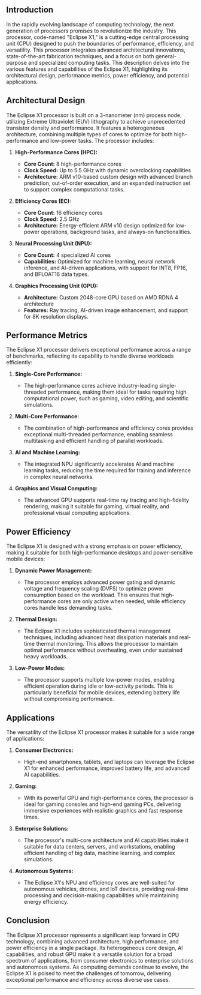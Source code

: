 ## Introduction

In the rapidly evolving landscape of computing technology, the next generation of processors promises to revolutionize the industry. This processor, code-named "Eclipse X1," is a cutting-edge central processing unit (CPU) designed to push the boundaries of performance, efficiency, and versatility. This processor integrates advanced architectural innovations, state-of-the-art fabrication techniques, and a focus on both general-purpose and specialized computing tasks. This description delves into the various features and capabilities of the Eclipse X1, highlighting its architectural design, performance metrics, power efficiency, and potential applications.

## Architectural Design

The Eclipse X1 processor is built on a 3-nanometer (nm) process node, utilizing Extreme Ultraviolet (EUV) lithography to achieve unprecedented transistor density and performance. It features a heterogeneous architecture, combining multiple types of cores to optimize for both high-performance and low-power tasks. The processor includes:

1. **High-Performance Cores (HPC):** 
   - **Core Count:** 8 high-performance cores
   - **Clock Speed:** Up to 5.5 GHz with dynamic overclocking capabilities
   - **Architecture:** ARM v10-based custom design with advanced branch prediction, out-of-order execution, and an expanded instruction set to support complex computational tasks.

2. **Efficiency Cores (EC):**
   - **Core Count:** 16 efficiency cores
   - **Clock Speed:** 2.5 GHz
   - **Architecture:** Energy-efficient ARM v10 design optimized for low-power operations, background tasks, and always-on functionalities.

3. **Neural Processing Unit (NPU):**
   - **Core Count:** 4 specialized AI cores
   - **Capabilities:** Optimized for machine learning, neural network inference, and AI-driven applications, with support for INT8, FP16, and BFLOAT16 data types.

4. **Graphics Processing Unit (GPU):**
   - **Architecture:** Custom 2048-core GPU based on AMD RDNA 4 architecture
   - **Features:** Ray tracing, AI-driven image enhancement, and support for 8K resolution displays.

## Performance Metrics

The Eclipse X1 processor delivers exceptional performance across a range of benchmarks, reflecting its capability to handle diverse workloads efficiently:

1. **Single-Core Performance:**
   - The high-performance cores achieve industry-leading single-threaded performance, making them ideal for tasks requiring high computational power, such as gaming, video editing, and scientific simulations.

2. **Multi-Core Performance:**
   - The combination of high-performance and efficiency cores provides exceptional multi-threaded performance, enabling seamless multitasking and efficient handling of parallel workloads.

3. **AI and Machine Learning:**
   - The integrated NPU significantly accelerates AI and machine learning tasks, reducing the time required for training and inference in complex neural networks.

4. **Graphics and Visual Computing:**
   - The advanced GPU supports real-time ray tracing and high-fidelity rendering, making it suitable for gaming, virtual reality, and professional visual computing applications.

## Power Efficiency

The Eclipse X1 is designed with a strong emphasis on power efficiency, making it suitable for both high-performance desktops and power-sensitive mobile devices:

1. **Dynamic Power Management:**
   - The processor employs advanced power gating and dynamic voltage and frequency scaling (DVFS) to optimize power consumption based on the workload. This ensures that high-performance cores are only active when needed, while efficiency cores handle less demanding tasks.

2. **Thermal Design:**
   - The Eclipse X1 includes sophisticated thermal management techniques, including advanced heat dissipation materials and real-time thermal monitoring. This allows the processor to maintain optimal performance without overheating, even under sustained heavy workloads.

3. **Low-Power Modes:**
   - The processor supports multiple low-power modes, enabling efficient operation during idle or low-activity periods. This is particularly beneficial for mobile devices, extending battery life without compromising performance.

## Applications

The versatility of the Eclipse X1 processor makes it suitable for a wide range of applications:

1. **Consumer Electronics:**
   - High-end smartphones, tablets, and laptops can leverage the Eclipse X1 for enhanced performance, improved battery life, and advanced AI capabilities.

2. **Gaming:**
   - With its powerful GPU and high-performance cores, the processor is ideal for gaming consoles and high-end gaming PCs, delivering immersive experiences with realistic graphics and fast response times.

3. **Enterprise Solutions:**
   - The processor's multi-core architecture and AI capabilities make it suitable for data centers, servers, and workstations, enabling efficient handling of big data, machine learning, and complex simulations.

4. **Autonomous Systems:**
   - The Eclipse X1's NPU and efficiency cores are well-suited for autonomous vehicles, drones, and IoT devices, providing real-time processing and decision-making capabilities while maintaining energy efficiency.

## Conclusion

The Eclipse X1 processor represents a significant leap forward in CPU technology, combining advanced architecture, high performance, and power efficiency in a single package. Its heterogeneous core design, AI capabilities, and robust GPU make it a versatile solution for a broad spectrum of applications, from consumer electronics to enterprise solutions and autonomous systems. As computing demands continue to evolve, the Eclipse X1 is poised to meet the challenges of tomorrow, delivering exceptional performance and efficiency across diverse use cases.

---